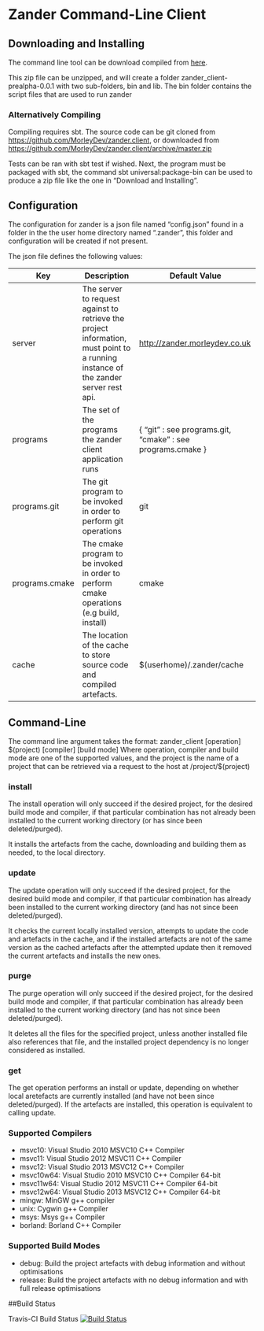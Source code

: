 # Zander Command-Line Client
## Downloading and Installing
The command line tool can be download compiled from [here](http://development.morleydev.co.uk:8080/jenkins/job/zander.client.package/lastSuccessfulBuild/artifact/target/universal/zander_client-prealpha-0.0.1.zip).

This zip file can be unzipped, and will create a folder zander_client-prealpha-0.0.1 with two sub-folders, bin and lib. The bin folder contains the script files that are used to run zander

### Alternatively Compiling
Compiling requires sbt. The source code can be git cloned from https://github.com/MorleyDev/zander.client, or downloaded from https://github.com/MorleyDev/zander.client/archive/master.zip

Tests can be ran with sbt test if wished. Next, the program must be packaged with sbt, the command sbt universal:package-bin can be used to produce a zip file like the one in “Download and Installing”.

## Configuration
The configuration for zander is a json file named “config.json” found in a folder in the the user home directory named “.zander”, this folder and configuration will be created if not present.

The json file defines the following values:

| Key | Description | Default Value |
| ------------- |-------------| -----|
| server | The server to request against to retrieve the project information, must point to a running instance of the zander server rest api. | http://zander.morleydev.co.uk |
|programs | The set of the programs the zander client application runs | { “git” : see programs.git, “cmake” : see programs.cmake } |
| programs.git | The git program to be invoked in order to perform git operations | git |
| programs.cmake | The cmake program to be invoked in order to perform cmake operations (e.g build, install) | cmake |
| cache | The location of the cache to store source code and compiled artefacts. | $(userhome)/.zander/cache

## Command-Line
The command line argument takes the format:
zander_client [operation] \$(project) [compiler] [build mode]
Where operation, compiler and build mode are one of the supported values, and the project is the name of a project that can be retrieved via a request to the host at /project/$(project)

### install
The install operation will only succeed if the desired project, for the desired build mode and compiler, if that particular combination has not already been installed to the current working directory (or has since been deleted/purged).

It installs the artefacts from the cache, downloading and building them as needed, to the local directory.

### update
The update operation will only succeed if the desired project, for the desired build mode and compiler, if that particular combination has already been installed to the current working directory (and has not since been deleted/purged).

It checks the current locally installed version, attempts to update the code and artefacts in the cache, and if the installed artefacts are not of the same version as the cached artefacts after the attempted update then it removed the current artefacts and installs the new ones.

### purge
The purge operation will only succeed if the desired project, for the desired build mode and compiler, if that particular combination has already been installed to the current working directory (and has not since been deleted/purged).

It deletes all the files for the specified project, unless another installed file also references that file, and the installed project dependency is no longer considered as installed.

### get
The get operation performs an install or update, depending on whether local aretefacts are currently installed (and have not been since deleted/purged). If the artefacts are installed, this operation is equivalent to calling update.

### Supported Compilers
* msvc10: Visual Studio 2010 MSVC10 C++ Compiler
* msvc11: Visual Studio 2012 MSVC11 C++ Compiler
* msvc12: Visual Studio 2013 MSVC12 C++ Compiler
* msvc10w64: Visual Studio 2010 MSVC10 C++ Compiler 64-bit
* msvc11w64: Visual Studio 2012 MSVC11 C++ Compiler 64-bit
* msvc12w64: Visual Studio 2013 MSVC12 C++ Compiler 64-bit
* mingw: MinGW g++ compiler
* unix: Cygwin g++ Compiler
* msys: Msys g++ Compiler
* borland: Borland C++ Compiler

### Supported Build Modes
* debug: Build the project artefacts with debug information and without optimisations
* release: Build the project artefacts with no debug information and with full release optimisations

##Build Status

Travis-CI Build Status
[![Build Status](https://travis-ci.org/MorleyDev/zander.client.svg?branch=master)](https://travis-ci.org/MorleyDev/zander.client)
